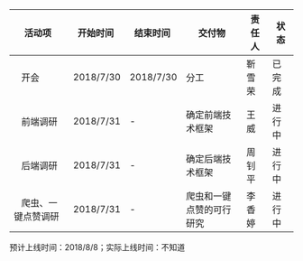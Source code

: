 | 活动项 | 开始时间 | 结束时间 | 交付物 | 责任人 | 状态 |
|-----|-----|-----|-----|-----|-----|
|    开会   | 2018/7/30 | 2018/7/30 | 分工 |靳雪荣 |已完成 |
|    前端调研   | 2018/7/31 | - | 确定前端技术框架 |王威 |进行中 |
|    后端调研   | 2018/7/31 | - | 确定后端技术框架 |周钊平 |进行中 |
|    爬虫、一键点赞调研   | 2018/7/31 | - | 爬虫和一键点赞的可行研究 |李香婷 |进行中 |


预计上线时间：2018/8/8；实际上线时间：不知道